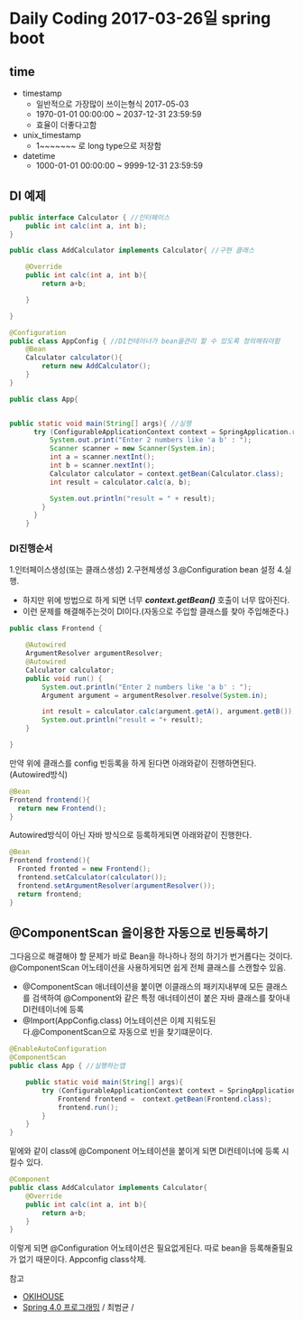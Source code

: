 # Daily Coding 2017-03-26일 spring boot


## time
* timestamp
  * 일반적으로 가장많이 쓰이는형식 2017-05-03
  * 1970-01-01 00:00:00 ~ 2037-12-31 23:59:59
  * 효율이 더좋다고함
* unix_timestamp
  * 1~~~~~~~ 로 long type으로 저장함
* datetime
  * 1000-01-01 00:00:00 ~ 9999-12-31 23:59:59


## DI 예제
```java
public interface Calculator { //인터페이스
	public int calc(int a, int b);
}
```

```java
public class AddCalculator implements Calculator{ //구현 클래스

	@Override
	public int calc(int a, int b){
		return a+b;

	}

}
```

```java
@Configuration
public class AppConfig { //DI컨테이너가 bean을관리 할 수 있도록 정의해줘야함
	@Bean
	Calculator calculator(){
		return new AddCalculator();
	}
}
```
```java
public class App{


public static void main(String[] args){ //실행
      try (ConfigurableApplicationContext context = SpringApplication.run(App.class, args)) {
          System.out.print("Enter 2 numbers like 'a b' : ");
          Scanner scanner = new Scanner(System.in);
          int a = scanner.nextInt();
          int b = scanner.nextInt();
          Calculator calculator = context.getBean(Calculator.class);
          int result = calculator.calc(a, b);

          System.out.println("result = " + result);
        }
      }
    }
```
### DI진행순서
 1.인터페이스생성(또는 클래스생성)
 2.구현체생성
 3.@Configuration bean 설정
 4.실행.

* 하지만 위에 방법으로 하게 되면 너무 ***context.getBean()*** 호출이 너무 많아진다.
* 이런 문제를 해결해주는것이 DI이다.(자동으로 주입할 클래스를 찾아 주입해준다.)

```java
public class Frontend {

	@Autowired
	ArgumentResolver argumentResolver;
	@Autowired
	Calculator calculator;
	public void run() {
		System.out.println("Enter 2 numbers like 'a b' : ");
		Argument argument = argumentResolver.resolve(System.in);

		int result = calculator.calc(argument.getA(), argument.getB());
		System.out.println("result = "+ result);
	}

}
```

만약 위에 클래스를 config 빈등록을 하게 된다면 아래와같이 진행하면된다. (Autowired방식)
```java
@Bean
Frontend frontend(){
  return new Frontend();
}

```
Autowired방식이 아닌 자바 방식으로 등록하게되면 아래와같이 진행한다.
```java
@Bean
Frontend frontend(){
  Fronted fronted = new Frontend();
  frontend.setCalculator(calculator());
  frontend.setArgumentResolver(argumentResolver());
  return frontend;
}

```

## @ComponentScan 을이용한 자동으로 빈등록하기
그다음으로 해결해야 할 문제가 바로 Bean을 하나하나 정의 하기가 번거롭다는 것이다. @ComponentScan 어노테이션을 사용하게되면 쉽게 전체 클래스를 스캔할수 있음.
* @ComponentScan 애너테이션을 붙이면 이클래스의 패키지내부에 모든 클래스를 검색하여 @Component와 같은 특정 애너테이션이 붙은 자바 클래스를 찾아내 DI컨테이너에 등록
* @Import(AppConfig.class) 어노테이션은 이제 지워도된다.@ComponentScan으로 자동으로 빈을 찾기떄문이다.

```java
@EnableAutoConfiguration
@ComponentScan
public class App { //실행하는앱

	public static void main(String[] args){
        try (ConfigurableApplicationContext context = SpringApplication.run(App.class, args)) {
        	Frontend frontend =  context.getBean(Frontend.class);
        	frontend.run();
        }
	}
}
```

밑에와 같이 class에 @Component 어노테이션을 붙이게 되면 DI컨테이너에 등록 시킬수 있다.
```java
@Component
public class AddCalculator implements Calculator{
	@Override
	public int calc(int a, int b){
		return a+b;
	}
}
```

이렇게 되면 @Configuration 어노테이션은 필요없게된다. 따로 bean을 등록해줄필요가 없기 때문이다. Appconfig class삭제.











참고
* [OKIHOUSE](http://okihouse.tistory.com/entry/Facebook-간단한-Login-인증-만들기)
* [Spring 4.0 프로그래밍](http://storefarm.naver.com/dcvirus/products/458328014?NaPm=ct%3Dj06r6ydk%7Cci%3D1744f23aa4586709889a372fc15683afa2b4928e%7Ctr%3Dsls%7Csn%3D182521%7Chk%3Dab9fe496302792c50421edea06a3e322286ad2b9) / 최범균 /
